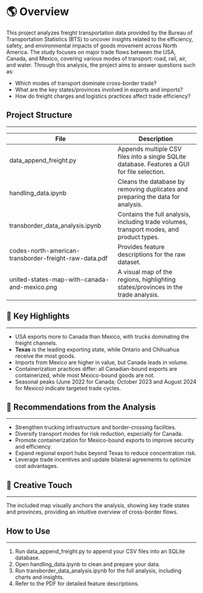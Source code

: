 # :earth_americas: Overview
This project analyzes freight transportation data provided by the Bureau of Transportation Statistics (BTS) to uncover insights related to the efficiency, safety, and environmental impacts of goods movement across North America.
The study focuses on major trade flows between the USA, Canada, and Mexico, covering various modes of transport: road, rail, air, and water.
Through this analysis, the project aims to answer questions such as:
* Which modes of transport dominate cross-border trade?
* What are the key states/provinces involved in exports and imports?
* How do freight charges and logistics practices affect trade efficiency?


## Project Structure
---
| **File**	                                            |  **Description**                                                                              |
------------------------------------------------------  | ----------------------------------------------------------------------------------------------|
| data_append_freight.py                                | Appends multiple CSV files into a single SQLite database. Features a GUI for file selection.  |
| handling_data.ipynb                                 	| Cleans the database by removing duplicates and preparing the data for analysis.               |
| transborder_data_analysis.ipynb	                      | Contains the full analysis, including trade volumes, transport modes, and product types.      |
| codes-north-american-transborder-freight-raw-data.pdf	| Provides feature descriptions for the raw dataset.                                            |
| united-states-map-with-canada-and-mexico.png	        | A visual map of the regions, highlighting states/provinces in the trade analysis.             |

## :gem: Key Highlights
---
* USA exports more to Canada than Mexico, with trucks dominating the freight channels.
* **Texas** is the leading exporting state, while Ontario and Chihuahua receive the most goods.
* Imports from Mexico are higher in value, but Canada leads in volume.
* Containerization practices differ: all Canadian-bound exports are containerized, while most Mexico-bound goods are not.
* Seasonal peaks (June 2022 for Canada; October 2023 and August 2024 for Mexico) indicate targeted trade cycles.

## :white_square_button: Recommendations from the Analysis
---
* Strengthen trucking infrastructure and border-crossing facilities.
* Diversify transport modes for risk reduction, especially for Canada.
* Promote containerization for Mexico-bound exports to improve security and efficiency.
* Expand regional export hubs beyond Texas to reduce concentration risk.
* Leverage trade incentives and update bilateral agreements to optimize cost advantages.

## :satellite: Creative Touch
---
The included map visually anchors the analysis, showing key trade states and provinces, providing an intuitive overview of cross-border flows.



## How to Use
---
1. Run data_append_freight.py to append your CSV files into an SQLite database.
2. Open handling_data.ipynb to clean and prepare your data.
3. Run transborder_data_analysis.ipynb for the full analysis, including charts and insights.
4. Refer to the PDF for detailed feature descriptions.


